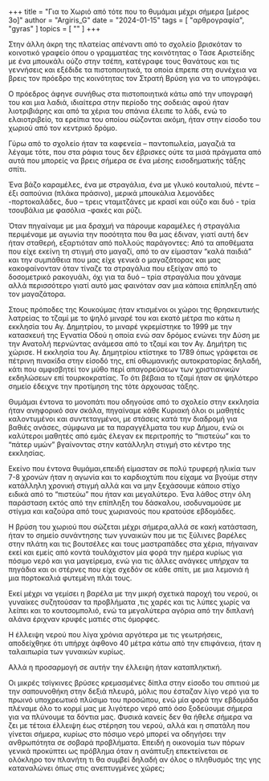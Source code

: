 +++
title = "Για το Χωριό από τότε που το θυμάμαι μέχρι σήμερα [μέρος 3ο]"
author = "Argiris_G"
date = "2024-01-15"
tags = [ "αρθρογραφία", "gyras" ]
topics = [ "" ]
+++

Στην άλλη άκρη της πλατείας απέναντι από το σχολείο βρισκόταν το κοινοτικό γραφείο όπου ο γραμματέας της κοινότητας ο Τάσε Αριστείδης με ένα μπουκάλι ούζο στην τσέπη, κατέγραφε τους θανάτους και τις γεννήσεις και εξέδιδε τα πιστοποιητικά, τα οποία έπρεπε στη συνέχεια να βρεις τον πρόεδρο της κοινότητας τον Στρατή Βρύση για να το υπογράψει.

Ο πρόεδρος άφηνε συνήθως στα πιστοποιητικά κάτω  από την υπογραφή του και μια λαδιά, ιδιαίτερα  στην περίοδο της σοδειάς αφού ήταν λιοτριβιάρης και από τα χέρια του σπάνια έλειπε το λάδι, ενώ το ελαιοτριβείο, τα ερείπια του οποίου σώζονται ακόμη, ήταν στην είσοδο του χωριού από τον κεντρικό δρόμο.

Γύρω από το σχολείο ήταν τα καφενεία – παντοπωλεία, μαγαζιά τα λέγαμε τότε, που στα ράφια τους δεν έβρισκες ούτε τα μισά πράγματα από αυτά που μπορείς να βρεις σήμερα σε ένα μέσης εισοδηματικής τάξης σπίτι.

Ένα βάζο καραμέλες, ένα με στραγάλια, ένα με γλυκό κουταλιού, πέντε – έξι σαπούνια (πλάκα πράσινο), μερικά μπουκάλια λεμονάδες -πορτοκαλάδες, δυο – τρεις  νταμιτζάνες με κρασί και ούζο και δυό - τρία  τσουβάλια με φασόλια -φακές και ρύζι.

Όταν πηγαίναμε με μια δραχμή να πάρουμε καραμέλες ή στραγάλια περιμέναμε με αγωνία την ποσότητα που θα μας έδιναν, γιατί αυτή δεν ήταν σταθερή, εξαρτιόταν από  πολλούς παράγοντες: Από τα αποθέματα που είχε εκείνη τη στιγμή στο μαγαζί, από το  αν είμασταν “καλά παιδιά” και την συμπάθεια που μας είχε γενικά ο μαγαζάτορας και μας κακοφαίνονταν όταν τίναζε τα στραγάλια που εξείχαν από το δοσομετρικό ρακογυάλι, όχι για τα δυό – τρία στραγάλια που χάναμε αλλά περισσότερο γιατί αυτό μας φαινόταν σαν μια κάποια επίπληξη από τον μαγαζάτορα.

Στους πρόποδες της Κουκούμας ήταν κτισμένοι οι χώροι της θρησκευτικής λατρείας   το τζαμί με το ψηλό μιναρέ του και εκατό μέτρα πιο κάτω η εκκλησία του Αγ. Δημητρίου, το μιναρέ γκρεμίστηκε το 1999 με την κατασκευή της Εγνατία Οδού η οποία ενώ σαν δρόμος ενώνει την Δύση με την Ανατολή περνώντας ανάμεσα από το τζαμί και τον Αγ. Δημήτρη τις χώρισε. Η εκκλησία του Αγ. Δημητρίου κτίστηκε το 1789 όπως γράφεται σε πέτρινη πινακίδα στην είσοδό της, επί οθωμανικής αυτοκρατορίας δηλαδή, κάτι που αμφισβητεί τον μύθο περί απαγορεύσεων   των χριστιανικών εκδηλώσεων  επί τουρκοκρατίας. Το ότι βέβαια το τζαμί ήταν σε ψηλότερο σημείο έδειχνε την προτίμηση της τότε άρχουσας τάξης.

Θυμάμαι έντονα το μονοπάτι που οδηγούσε από το σχολείο στην εκκλησία ήταν ανηφορικό σαν σκάλα, πηγαίναμε κάθε Κυριακή όλοι οι μαθητές καλοντυμένοι και συντεταγμένοι, με στάσεις κατά την διαδρομή για βαθιές ανάσες, σύμφωνα με τα παραγγέλματα του κυρ Δήμου, ενώ οι καλύτεροι μαθητές από εμάς έλεγαν εκ περιτροπής το “πιστεύω” και το “πάτερ υμών” βγαίνοντας στην κατάλληλη στιγμή στο κέντρο της εκκλησίας.

Εκείνο που έντονα θυμάμαι,επειδή είμασταν σε πολύ τρυφερή ηλικία των 7-8 χρονών ήταν η αγωνία και το καρδιοχτύπι που είχαμε να βγούμε στην κατάλληλη χρονική στιγμή αλλά και να μην ξεχάσουμε κάποιο στίχο ειδικά από το “πιστεύω” που ήταν και μεγαλύτερο. Ένα λάθος στην όλη παράσταση εκτός από την επίπληξη του δάσκαλου, ισοδυναμούσε με στίγμα και καζούρα από τους χωριανούς που κρατούσε εβδομάδες.

Η βρύση του χωριού που σώζεται μέχρι σήμερα,αλλά σε κακή κατάσταση, ήταν το σημείο συνάντησης των γυναικών που με τις ξύλινες  βαρέλες στην πλάτη και τις βουτσέλες και τους μαστραπάδες στα χέρια, πήγαιναν εκεί και εμείς από κοντά τουλάχιστον μία φορά την ημέρα κυρίως για πόσιμο νερό  και για  μαγείρεμα, ενώ για τις άλλες ανάγκες υπήρχαν τα πηγάδια και οι στέρνες που είχε σχεδόν σε κάθε σπίτι, με μια λεμονιά ή μια πορτοκαλιά φυτεμένη πλάι τους.

Εκεί μέχρι να γεμίσει η βαρέλα με την μικρή σχετικά παροχή του νερού, οι γυναίκες συζητούσαν τα προβλήματα ,τις χαρές και τις λύπες  χωρίς να λείπει και το κουτσομπολιό, ενώ τα μεγαλύτερα αγόρια από την διπλανή αλάνα  έριχναν κρυφές ματιές στις όμορφες.

Η έλλειψη νερού που λίγα χρόνια αργότερα με τις γεωτρήσεις, αποδείχθηκε ότι υπήρχε άφθονο 40 μέτρα κάτω από την επιφάνεια, ήταν η  ταλαιπωρία των γυναικών κυρίως.

Αλλά η προσαρμογή σε αυτήν την έλλειψη ήταν καταπληκτική.

Οι μικρές τσίγκινες βρύσες κρεμασμένες δίπλα στην είσοδο του σπιτιού με την σαπουνοθήκη στην δεξιά πλευρά, μόλις που έσταζαν λίγο νερό για το πρωινό υποχρεωτικό πλύσιμο του προσώπου, ενώ μία φορά την εβδομάδα πλέναμε όλο το κορμί μας με λιγότερο νερό από όσο ξοδεύουμε  σήμερα για να πλύνουμε τα δόντια μας. Φυσικά κανείς δεν θα ήθελε σήμερα να ζει με τέτοια έλλειψη έως στέρηση του νερού, αλλά και η σπατάλη που γίνεται σήμερα, κυρίως στο πόσιμο νερό μπορεί να οδηγήσει την ανθρωπότητα σε σοβαρά προβλήματα. Επειδή η οικονομία των πόρων γενικά προκύπτει ως πρόβλημα όταν η ανάπτυξη επεκτείνεται σε ολόκληρο τον πλανήτη τι θα συμβεί δηλαδή αν όλος ο  πληθυσμός της γης καταναλώνει όπως στις ανεπτυγμένες χώρες;
